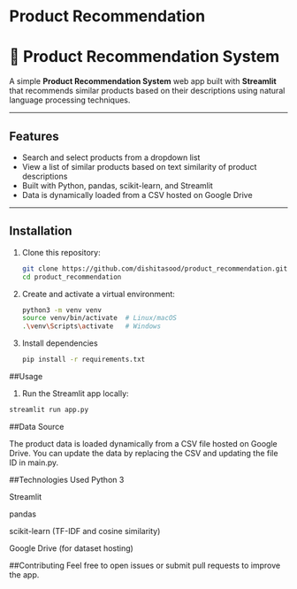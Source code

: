# Product Recommendation

# 🛒 Product Recommendation System

A simple **Product Recommendation System** web app built with **Streamlit** that recommends similar products based on their descriptions using natural language processing techniques.

---

## Features

- Search and select products from a dropdown list
- View a list of similar products based on text similarity of product descriptions
- Built with Python, pandas, scikit-learn, and Streamlit
- Data is dynamically loaded from a CSV hosted on Google Drive

---

## Installation

1. Clone this repository:
   ```bash
   git clone https://github.com/dishitasood/product_recommendation.git
   cd product_recommendation

2. Create and activate a virtual environment:
   ```bash
   python3 -m venv venv
   source venv/bin/activate  # Linux/macOS
   .\venv\Scripts\activate   # Windows
3. Install dependencies
   ```bash
   pip install -r requirements.txt
   ```

##Usage

1. Run the Streamlit app locally:

```bash
streamlit run app.py
```
##Data Source

The product data is loaded dynamically from a CSV file hosted on Google Drive. You can update the data by replacing the CSV and updating the file ID in main.py.

##Technologies Used
Python 3

Streamlit

pandas

scikit-learn (TF-IDF and cosine similarity)

Google Drive (for dataset hosting)

##Contributing
Feel free to open issues or submit pull requests to improve the app.





  

   


